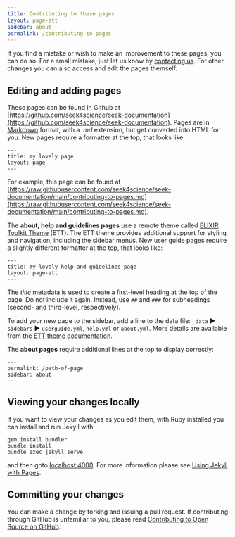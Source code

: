 ```yaml
---
title: Contributing to these pages
layout: page-ett
sidebar: about
permalink: /contributing-to-pages
---
```



If you find a mistake or wish to make an improvement to these pages, you can do so. For a small mistake, just let us know by [contacting us](contacting-us). For other changes you can also access and edit the pages themself.

## Editing and adding pages

These pages can be found in Github at [https://github.com/seek4science/seek-documentation](https://github.com/seek4science/seek-documentation). Pages are in [Markdown](https://help.github.com/articles/markdown-basics/) format, with a _.md_ extension, but get converted into HTML for you.
New pages require a formatter at the top, that looks like:

    ---
    title: my lovely page
    layout: page
    ---

For example, this page can be found at [https://raw.githubusercontent.com/seek4science/seek-documentation/main/contributing-to-pages.md](https://raw.githubusercontent.com/seek4science/seek-documentation/main/contributing-to-pages.md).

The **about, help and guidelines pages** use a remote theme called [ELIXIR Toolkit Theme](https://elixir-belgium.github.io/elixir-toolkit-theme/) (ETT). The ETT theme provides additional support for styling and navigation, including the sidebar menus. New user guide pages require a slightly different formatter at the top, that looks like:

    ---
    title: my lovely help and guidelines page
    layout: page-ett
    ---

The _title_ metadata is used to create a first-level heading at the top of the page. Do not include it again. Instead, use `##` and `###` for subheadings (second- and third-level, respectively).  

To add your new page to the sidebar, add a line to the data file:
 `_data` &#9658; `sidebars` &#9658; `userguide.yml`, `help.yml` or  `about.yml`. 
 More details are available from the [ETT theme documentation](https://elixir-belgium.github.io/elixir-toolkit-theme/navigation_structures).

The **about pages** require additional lines at the top to display correctly:

    ---
    permalink: /path-of-page
    sidebar: about
    ---

## Viewing your changes locally

If you want to view your changes as you edit them, with Ruby installed you can install and run Jekyll with:

    gem install bundler
    bundle install
    bundle exec jekyll serve

and then goto [localhost:4000](http://localhost:4000). For more information please see [Using Jekyll with Pages](https://help.github.com/articles/using-jekyll-with-pages/).

## Committing your changes

You can make a change by forking and issuing a pull request. If contributing through GitHub is unfamiliar to you, please read [Contributing to Open Source on GitHub](https://guides.github.com/activities/contributing-to-open-source/).
